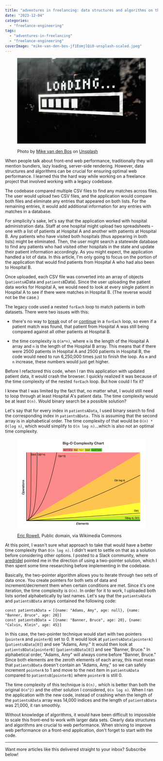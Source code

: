 ```yaml
---
title: "adventures in freelancing: data structures and algorithms on the front-end"
date: "2023-12-04"
categories: 
  - "freelance-engineering"
tags: 
  - "adventures-in-freelancing"
  - "freelance-engineering"
coverImage: "mike-van-den-bos-jf1EomjlQi0-unsplash-scaled.jpeg"
---
```


<figure>

![An image of a loading bar that is half-loaded. ](images/mike-van-den-bos-jf1EomjlQi0-unsplash-scaled.jpeg)

<figcaption>

Photo by [Mike van den Bos](https://unsplash.com/@mike_van_den_bos?utm_content=creditCopyText&utm_medium=referral&utm_source=unsplash) on [Unsplash](https://unsplash.com/photos/text-jf1EomjlQi0?utm_content=creditCopyText&utm_medium=referral&utm_source=unsplash)

</figcaption>

</figure>

When people talk about front-end web performance, traditionally they will mention bundlers, lazy loading, server-side rendering. However, data structures and algorithms can be crucial for ensuring optimal web performance. I learned this the hard way while working on a freelance project that involved working with a legacy codebase.

The codebase compared multiple CSV files to find any matches across files. The user would upload two CSV files, and the application would compare both files and eliminate any entries that appeared on both lists. For the remaining entries, it would add additional information for any entries with matches in a database.

For simplicity's sake, let's say that the application worked with hospital administration data. Staff at one hospital might upload two spreadsheets - one with a list of patients at Hospital A and another with patients at Hospital B. Any patients who have visited both hospitals (thus appearing in both lists) might be eliminated. Then, the user might search a statewide database to find any patients who had visited other hospitals in the state and update their patient information accordingly. As you might expect, the application handled a lot of data. In this article, I'm only going to focus on the portion of the application that would find patients from Hospital A who had also been to Hospital B.

Once uploaded, each CSV file was converted into an array of objects (`patientsA`Data and `patientsB`Data). Since the user uploading the patient data works for Hospital A, we would need to look at every single patient in Hospital A to see if there were matches in Hospital B. (The reverse would not be the case.)

The legacy code used a nested `forEach` loop to match patients in both datasets. There were two issues with this:

- there's no way to [break](https://developer.mozilla.org/en-US/docs/Web/JavaScript/Reference/Statements/break) out of or [continue](https://developer.mozilla.org/en-US/docs/Web/JavaScript/Reference/Statements/continue) in a `forEach` loop, so even if a patient match was found, that patient from Hospital A was still being compared against all other patients at Hospital B.

- the time complexity is `O(m*n)`, where `m` is the length of the Hospital A array and `n` is the length of the Hospital B array. This means that if there were 2500 patients in Hospital A and 2500 patients in Hospital B, the code would need to run 6,250,000 times just to finish the loop. As `m` and `n` increase, these numbers would just get higher.

Before I refactored this code, when I ran this application with updated patient data, it would crash the browser. I quickly realized it was because of the time complexity of the nested `forEach` loop. But how could I fix it?

I knew that I was limited by the fact that, no matter what, I would still need to loop through at least Hospital A's patient data. The time complexity would be at least `O(n)`. Would binary search be a possible solution?

Let's say that for every index in `patientsAData`, I used binary search to find the corresponding index in `patientsBData.` This is assuming that the second array is in alphabetical order. The time complexity of that would be `O(n) * O(log n)`, which would simplify to `O(n log n)`...which is also not an optimal time complexity.

<figure>

![The Big-O Complexity Chart, showing the complexities from horrible to excellent. Horrible: (O(n!), O(2^n), O(n^2), bad: (O(n log n), fair: (O(n), good: (O(log n), O(1). ](images/Big-O_Cheatsheet.png)

<figcaption>

[Eric Rowell](https://commons.wikimedia.org/wiki/File:Big-O_Cheatsheet.png), Public domain, via Wikimedia Commons

</figcaption>

</figure>

At this point, I wasn't sure what approach to take that would have a better time complexity than `O(n log n)`. I didn't want to settle on that as a solution before considering other options. I posted to a Slack community, where [aredridel](https://github.com/aredridel) pointed me in the direction of using a two-pointer solution, which I then spent some time researching before implementing in the codebase.

Basically, the two-pointer algorithm allows you to iterate through two sets of data once. You create pointers for both sets of data and increment/decrement them when certain conditions are met. Since it's one iteration, the time complexity is `O(n)`. In order for it to work, I uploaded both lists sorted alphabetically by last names. Let's say that the `patientsAData` and `patientsBData` arrays contained the following code:

```
const patientsAData = [{name: "Adams, Amy", age: null}, {name: "Banner, Bruce", age: 20}]
const patientsBData = [{name: "Banner, Bruce", age: 20}, {name: "Calvin, Klein", age: 45}]
```

In this case, the two-pointer technique would start with two pointers (`pointerA` and `pointerB`) set to 0. It would look at `patientsAData[pointerA]` (`patientsAData[0]`) and see "Adams, Amy." It would then look at `patientsBData[pointerB]` (`patientsBData[0]`) and see "Banner, Bruce." In alphabetical order, "Adams, Amy" will always come before "Banner, Bruce." Since both elements are the zeroth elements of each array, this must mean that `patientsBData` doesn't contain an "Adams, Amy," so we can safely increment `pointerA` to 1 and move to the next item in `patientsAData` compared to `patientsB[pointerB]` where `pointerB` is still 0.

The time complexity of this technique is `O(n),` which is better than both the original `O(n^2)` and the other solution I considered, `O(n log n)`. When I ran the application with the new code, instead of crashing when the length of the `patientsAData` array was 14,000 indices and the length of `patientsBData` was 21,000, it ran smoothly.

Without knowledge of algorithms, it would have been difficult to impossible to scale this front-end to work with larger data sets. Clearly data structures and algorithms are crucial to web performance. When striving to improve web performance on a front-end application, don't forget to start with the code.

* * *

Want more articles like this delivered straight to your inbox? Subscribe below!
